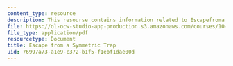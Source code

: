 ```yaml
---
content_type: resource
description: This resourse contains information related to Escapefroma Symmetric Trap.
file: https://ol-ocw-studio-app-production.s3.amazonaws.com/courses/10-626-electrochemical-energy-systems-spring-2014/76997a73a1e9c372b1f5f1ebf1dae00d_MIT10_626S14_Krame_Prob.pdf
file_type: application/pdf
resourcetype: Document
title: Escape from a Symmetric Trap
uid: 76997a73-a1e9-c372-b1f5-f1ebf1dae00d
---
```

